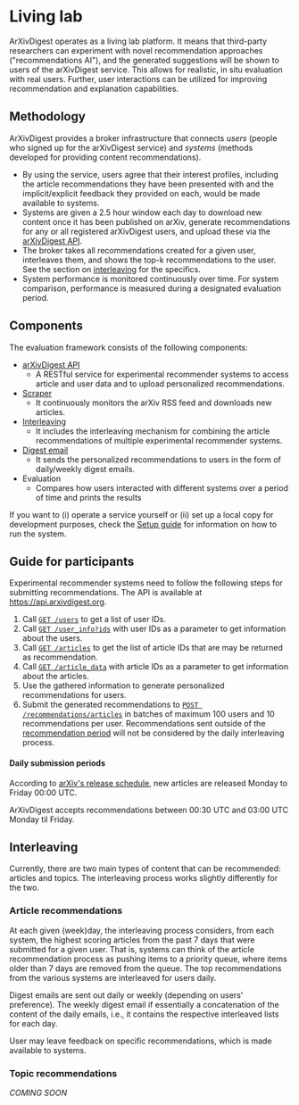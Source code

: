 # Living lab

ArXivDigest operates as a living lab platform. It means that third-party researchers can experiment with novel recommendation approaches ("recommendations AI"), and the generated suggestions will be shown to users of the arXivDigest service.  This allows for realistic, in situ evaluation with real users.  Further, user interactions can be utilized for improving recommendation and explanation capabilities.

## Methodology

ArXivDigest provides a broker infrastructure that connects *users* (people who signed up for the arXivDigest service) and *systems* (methods developed for providing content recommendations).  

  * By using the service, users agree that their interest profiles, including the article recommendations they have been presented with and the implicit/explicit feedback they provided on each, would be made available to systems.
  * Systems are given a 2.5 hour window each day to download new content once it has been published on arXiv, generate recommendations for any or all registered arXivDigest users, and upload these via the [arXivDigest API](/arxivdigest/api).
  * The broker takes all recommendations created for a given user, interleaves them, and shows the top-k recommendations to the user.  See the section on [interleaving](#interleaving) for the specifics.
  * System performance is monitored continuously over time. For system comparison, performance is measured during a designated evaluation period.


## Components

The evaluation framework consists of the following components:

  * [arXivDigest API](/arxivdigest/api/)
    - A RESTful service for experimental recommender systems to access article and user data and to upload personalized recommendations.
  * [Scraper](scraper/)
    - It continuously monitors the arXiv RSS feed and downloads new articles.
  * [Interleaving](scripts/interleave_articles.py)
    - It includes the interleaving mechanism for combining the article recommendations of multiple experimental recommender systems.
  * [Digest email](scripts/send_digest_mail.py)
    - It sends the personalized recommendations to users in the form of daily/weekly digest emails.
  * Evaluation
    - Compares how users interacted with different systems over a period of time and prints the results

If you want to (i) operate a service yourself or (ii) set up a local copy for development purposes,
check the [Setup guide](/Setup.md) for information on how to run the system.


## Guide for participants

Experimental recommender systems need to follow the following steps for submitting recommendations.  The API is available at https://api.arxivdigest.org.

  1. Call [`GET /users`](/arxivdigest/api#list-of-users) to get a list of user IDs.
  1. Call [`GET /user_info?ids`](/arxivdigest/api#user-information) with user IDs as a parameter to get information about the users.
  1. Call [`GET /articles`](/arxivdigest/api#list-of-articles) to get the list of article IDs that are may be returned as recommendation.
  1. Call [`GET /article_data`](/arxivdigest/api#article-data) with article IDs as a parameter to get information about the articles.
  1. Use the gathered information to generate personalized recommendations for users.
  1. Submit the generated recommendations to [`POST /recommendations/articles`](/arxivdigest/api#insert-article-recommendations) in batches of maximum 100 users and 10 recommendations per user. Recommendations sent outside of the [recommendation period](#daily-submission-periods) will not be considered by the daily interleaving process.


#### Daily submission periods

According to [arXiv's release schedule](https://arxiv.org/help/submit#availability), new articles are released Monday to Friday 00:00 UTC.

ArXivDigest accepts recommendations between 00:30 UTC and 03:00 UTC Monday til Friday.


## Interleaving

Currently, there are two main types of content that can be recommended: articles and topics. The interleaving process works slightly differently for the two.

### Article recommendations

At each given (week)day, the interleaving process considers, from each system, the highest scoring articles from the past 7 days that were submitted for a given user.  That is, systems can think of the article recommendation process as pushing items to a priority queue, where items older than 7 days are removed from the queue.
The top recommendations from the various systems are interleaved for users daily.

Digest emails are sent out daily or weekly (depending on users' preference).  The weekly digest email if essentially a concatenation of the content of the daily emails, i.e., it contains the respective interleaved lists for each day.

User may leave feedback on specific recommendations, which is made available to systems.

### Topic recommendations

*COMING SOON*
